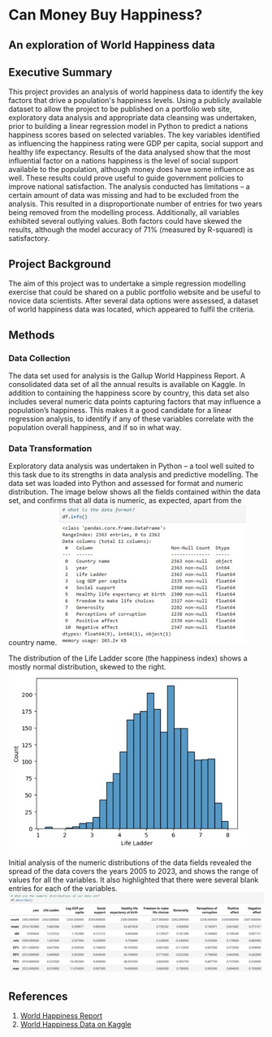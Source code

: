 # Can Money Buy Happiness?
## An exploration of World Happiness data

## Executive Summary
This project provides an analysis of world happiness data to identify the key factors that drive a population's happiness levels.
Using a publicly available dataset to allow the project to be published on a portfolio web site, exploratory data analysis and appropriate data cleansing was undertaken, prior to building a linear regression model in Python to predict a nations happiness scores based on selected variables. The key variables identified as influencing the happiness rating were GDP per capita, social support and healthy life expectancy. 
Results of the data analysed show that the most influential factor on a nations happiness is the level of social support available to the population, although money does have some influence as well. These results could prove useful to guide government policies to improve national satisfaction.
The analysis conducted has limitations – a certain amount of data was missing and had to be excluded from the analysis. This resulted in a disproportionate number of entries for two years being removed from the modelling process. Additionally, all variables exhibited several outlying values. Both factors could have skewed the results, although the model accuracy of 71% (measured by R-squared) is satisfactory.

## Project Background
The aim of this project was to undertake a simple regression modelling exercise that could be shared on a public portfolio website and be useful to novice data scientists. After several data options were assessed, a dataset of world happiness data was located, which appeared to fulfil the criteria. 

## Methods
### Data Collection
The data set used for analysis is the Gallup World Happiness Report. A consolidated data set of all the annual results is available on Kaggle. In addition to containing the happiness score by country, this data set also includes several numeric data points capturing factors that may influence a population’s happiness. This makes it a good candidate for a linear regression analysis, to identify if any of these variables correlate with the population overall happiness, and if so in what way.

### Data Transformation
Exploratory data analysis was undertaken in Python – a tool well suited to this task due to its strengths in data analysis and predictive modelling. The data set was loaded into Python and assessed for format and numeric distribution. The image below shows all the fields contained within the data set, and confirms that all data is numeric, as expected, apart from the country name.
![Screenshot: DataFrame Info](images/picture1.jpg)

The distribution of the Life Ladder score (the happiness index) shows a mostly normal distribution, skewed to the right.
![Screenshot: Life Ladder Distribution](images/picture2.jpg)

Initial analysis of the numeric distributions of the data fields revealed the spread of the data covers the years 2005 to 2023, and shows the range of values for all the variables. It also highlighted that there were several blank entries for each of the variables.
![Screenshot: Numeric Distributions of the Data Fields](images/picture3.jpg)




## References
1. [World Happiness Report](https://worldhappiness.report/)
2. [World Happiness Data on Kaggle](https://www.kaggle.com/datasets/jainaru/world-happiness-report-2024-yearly-updated)

